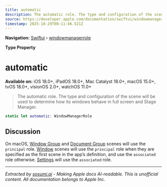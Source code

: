 ```yaml
---
title: automatic
description: The automatic role. The type and configuration of the scene will be used to determine how its windows behave in full screen and Stage Manager.
source: https://developer.apple.com/documentation/swiftui/windowmanagerrole/automatic
timestamp: 2025-10-29T00:11:46.521Z
---
```


**Navigation:** [Swiftui](/documentation/swiftui) › [windowmanagerrole](/documentation/swiftui/windowmanagerrole)

**Type Property**

# automatic

**Available on:** iOS 18.0+, iPadOS 18.0+, Mac Catalyst 18.0+, macOS 15.0+, tvOS 18.0+, visionOS 2.0+, watchOS 11.0+

> The automatic role. The type and configuration of the scene will be used to determine how its windows behave in full screen and Stage Manager.

```swift
static let automatic: WindowManagerRole
```

## Discussion

On macOS, [Window Group](/documentation/swiftui/windowgroup) and [Document Group](/documentation/swiftui/documentgroup) scenes will use the `principal` role. [Window](/documentation/swiftui/window) scenes will use the `principal` role when they are specified as the first scene in the app’s definition, and use the `associated` role otherwise. [Settings](/documentation/swiftui/settings) will use the `associated` role.

---

*Extracted by [sosumi.ai](https://sosumi.ai) - Making Apple docs AI-readable.*
*This is unofficial content. All documentation belongs to Apple Inc.*
